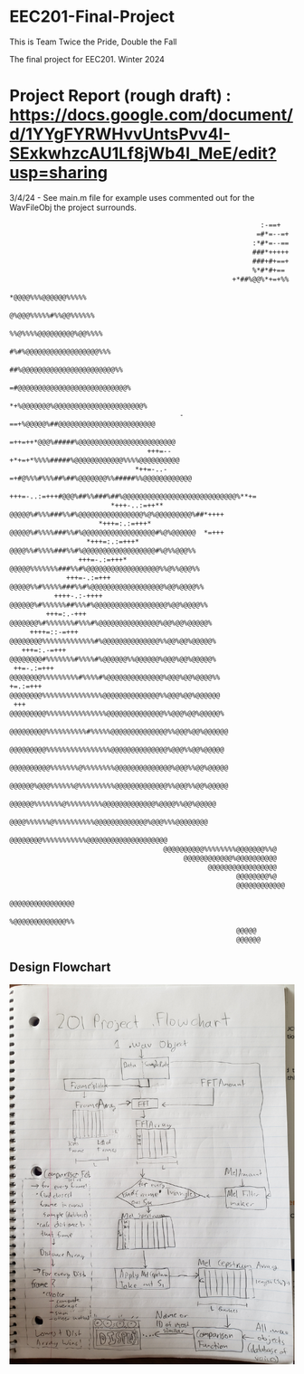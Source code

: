 # EEC201-Final-Project

This is Team Twice the Pride, Double the Fall

The final project for EEC201. Winter 2024

# Project Report (rough draft) : https://docs.google.com/document/d/1YYgFYRWHvvUntsPvv4I-SExkwhzcAU1Lf8jWb4l_MeE/edit?usp=sharing


3/4/24 - See main.m file for example uses commented out for the WavFileObj the project surrounds.


                                                                                                    
                                                                  :-==+                             
                                                                 =#*=--=+                           
                                                                :*#*=--==                           
                                                                ###*+++++                           
                                                                ###+#+==+                           
                                                                %*#*#+==                            
                                                           +*##%@@%*+=+%%                           
                                                         *@@@@%%%@@@@@@%%%%%                        
                                                        @%@@@%%%%%#%%@@%%%%%%                       
                                                       %%@%%%%@@@@@@@@@%@@%%%%                      
                                                      #%#%@@@@@@@@@@@@@@@@@@%%%                     
                                                    ##%@@@@@@@@@@@@@@@@@@@@@@@%%                    
                                                  =#@@@@@@@@@@@@@@@@@@@@@@@@@@@%                    
                                                *+%@@@@@@@%@@@@@@@@@@@@@@@@@@@@@@%                  
                                              -==+%@@@@@%##@@@@@@@@@@@@@@@@@@@@@@@@                 
                                           =++=++*@@@%#####%@@@@@@@@@@@@@@@@@@@@@@@@                
                                      +++=--+*+=+*%%%%#####%@@@@@@@@@@@@%%%%@@@@@@@@@@              
                                   *++=-..-=+#@%%%#%%%##%##%@@@@@@@%%#####%%@@@@@@@@@@@@            
                                +++=-..:=+++#@@@%##%%###%##%@@@@@@@@@@@@@@@@@@@@@@@@@@@@%**+=       
                             *+++-..:=++** @@@@@%#%%%###%%#%@@@@@@@@@@@@@@@@%@%@@@@@@@@@%##*++++    
                          *+++=:.:=+++*   @@@@@%#%%%%###%%#%@@@@@@@@@@@@@@@@@@#%@%@@@@@@  *=+++     
                       *+++=:.:=+++*      @@@@%%#%%%%###%%#%@@@@@@@@@@@@@@@@@@#%@%%@@@%%            
                     +++=-.:=+++*        @@@@@%%%%%%%###%%#%@@@@@@@@@@@@@@@@@@%%@%%@@@%%            
                  +++=-.:=+++           @@@@@%%#%%%%%###%%#%@@@@@@@@@@@@@@@@@@%@@%@@@@%%            
               ++++-.:-++++            @@@@@@%#%%%%%%##%%%#%@@@@@@@@@@@@@@@@@@%@@%@@@@%%            
             +++=:.-+++               @@@@@@@%#%%%%%%%#%%%#%@@@@@@@@@@@@@@@%@@%@@%@@@@@%            
         ++++=::-=+++                @@@@@@@@%%%%%%%%%%%%%#%@@@@@@@@@@@@@@%%@@%@@%@@@@@%            
       +++=:.-=+++                   @@@@@@@@#%%%%%%%#%%%%#%@@@@@@%%@@@@@@%@@@%@@%@@@@@%            
     ++=-.:=+++                     @@@@@@@@%%%%%%%%%#%%%%#%@@@@@@@@@@@@@@%@@@%@@%@@@@%%            
    +=.:=+++                        @@@@@@@@%%%%%%%%%%%%%%%@@@@@@@@@@@@@@%%@@@%@@%@@@@@@            
     +++                           @@@@@@@@@%%%%%%%%%%%%%%%@@@@@@@@@@@@@@%%@@@%@@%@@@@@%            
                                  @@@@@@@@@%%%%%%%%%%#%%%%%@@@@@@@@@@@@@@%%@@@%@@%@@@@@@            
                                  @@@@@@@@@%%%%%%%%%%%%%%%%@@@@@@@@@@@@@@%@@@%%@@%@@@@@             
                                 @@@@@@@@@@%%%%%%%@%%%%%%%%@@@@@@@@@@@@@@%@@@%%@@%@@@@@             
                                 @@@@@@%@@@%%%%%%@%%%%%%%%%@@@@@@@@@@@@@%%@@@%%@@%@@@@@             
                                    @@@@@@%%%%%%%@%%%%%%%%%@@@@@@@@@@@@@%@@@@%%@@%@@@@@             
                                      @@@@%%%%%%@%%%%%%%%%%@@@@@@@@@@@@@%@@@%%%@@@@@@@@             
                                        @@@@@@@@%%%%%%%%%%%@@@@@@@@@@@@@@@@@@@@                     
                                          @@@@@@@@@@%%%%%%%%@@@@@@@%%@                              
                                               @@@@@@@@@@@@%@@@@@@@@@@                              
                                                     @@@@@@@@@@@@@@@@@                              
                                                            @@@@@@@@%@                              
                                                            @@@@@@@@@@@@                            
                                                            @@@@@@@@@@@@@@@@                        
                                                            %@@@@@@@@@@@@@%%                        
                                                            @@@@@                                   
                                                            @@@@@@                                  
                                                                                                    

## Design Flowchart                                                                                                 
![Alt text](https://github.com/Jan-Tru/EEC201-Final-Project/blob/main/1709584990091588877774225676625.jpg)
